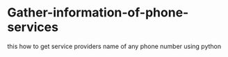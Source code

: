 # Gather-information-of-phone-services
this how to get service providers name of any phone number using python
